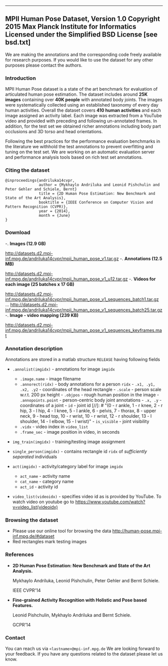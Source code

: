 ---------------------------------------------------------------------------
MPII Human Pose Dataset, Version 1.0
Copyright 2015 Max Planck Institute for Informatics
Licensed under the Simplified BSD License [see bsd.txt]
---------------------------------------------------------------------------

We are making the annotations and the corresponding code freely available for research
purposes. If you would like to use the dataset for any other purposes please contact
the authors.

### Introduction
MPII Human Pose dataset is a state of the art benchmark for evaluation
of articulated human pose estimation. The dataset includes around
**25K images** containing over **40K people** with annotated body
joints. The images were systematically collected using an established
taxonomy of every day human activities. Overall the dataset covers
**410 human activities** and each image assigned an activity
label. Each image was extracted from a YouTube video and provided with
preceding and following un-annotated frames. In addition, for the test
set we obtained richer annotations including body part occlusions and
3D torso and head orientations.

Following the best practices for the performance evaluation benchmarks
in the literature we withhold the test annotations to prevent
overfitting and tuning on the test set. We are working on an automatic
evaluation server and performance analysis tools based on rich test
set annotations.

### Citing the dataset
```
@inproceedings{andriluka14cvpr,
               author = {Mykhaylo Andriluka and Leonid Pishchulin and Peter Gehler and Schiele, Bernt}
               title = {2D Human Pose Estimation: New Benchmark and State of the Art Analysis},
               booktitle = {IEEE Conference on Computer Vision and Pattern Recognition (CVPR)},
               year = {2014},
               month = {June}
}
```

### Download

-. **Images (12.9 GB)**

   http://datasets.d2.mpi-inf.mpg.de/andriluka14cvpr/mpii_human_pose_v1.tar.gz
-. **Annotations (12.5 MB)**

   http://datasets.d2.mpi-inf.mpg.de/andriluka14cvpr/mpii_human_pose_v1_u12.tar.gz
-. **Videos for each image (25 batches x 17 GB)**

   http://datasets.d2.mpi-inf.mpg.de/andriluka14cvpr/mpii_human_pose_v1_sequences_batch1.tar.gz
   ...
   http://datasets.d2.mpi-inf.mpg.de/andriluka14cvpr/mpii_human_pose_v1_sequences_batch25.tar.gz
-. **Image - video mapping (239 KB)**

   http://datasets.d2.mpi-inf.mpg.de/andriluka14cvpr/mpii_human_pose_v1_sequences_keyframes.mat

### Annotation description
Annotations are stored in a matlab structure `RELEASE` having following fields

- `.annolist(imgidx)` - annotations for image `imgidx`
  - `.image.name` - image filename
  - `.annorect(ridx)` - body annotations for a person `ridx`
		  - `.x1, .y1, .x2, .y2` - coordinates of the head rectangle
		  - `.scale` - person scale w.r.t. 200 px height
		  - `.objpos` - rough human position in the image
		  - `.annopoints.point` - person-centric body joint annotations
		    - `.x, .y` - coordinates of a joint
		    - `id` - joint id
[//]: # "(0 - r ankle, 1 - r knee, 2 - r hip, 3 - l hip, 4 - l knee, 5 - l ankle, 6 - pelvis, 7 - thorax, 8 - upper neck, 9 - head top, 10 - r wrist, 10 - r wrist, 12 - r shoulder, 13 - l shoulder, 14 - l elbow, 15 - l wrist)"
		    - `is_visible` - joint visibility
  - `.vidx` - video index in `video_list`
  - `.frame_sec` - image position in video, in seconds

- `img_train(imgidx)` - training/testing image assignment
- `single_person(imgidx)` - contains rectangle id `ridx` of *sufficiently separated* individuals
- `act(imgidx)` - activity/category label for image `imgidx`
  - `act_name` - activity name
  - `cat_name` - category name
  - `act_id` - activity id
- `video_list(videoidx)` - specifies video id as is provided by YouTube. To watch video on youtube go to https://www.youtube.com/watch?v=video_list(videoidx)

### Browsing the dataset
- Please use our online tool for browsing the data
http://human-pose.mpi-inf.mpg.de/#dataset
- Red rectangles mark testing images

### References
- **2D Human Pose Estimation: New Benchmark and State of the Art Analysis.**

  Mykhaylo Andriluka, Leonid Pishchulin, Peter Gehler and Bernt Schiele.

  IEEE CVPR'14
- **Fine-grained Activity Recognition with Holistic and Pose based Features.**

  Leonid Pishchulin, Mykhaylo Andriluka and Bernt Schiele.

  GCPR'14

### Contact
You can reach us via `<lastname>@mpi-inf.mpg.de`
We are looking forward to your feedback. If you have any questions related to the dataset please let us know.

